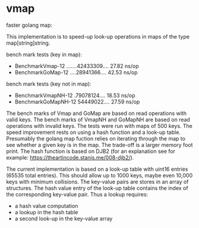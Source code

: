 # vmap
faster golang map:    

This implementation is to speed-up look-up operations in maps of the type map[string]string.

bench mark tests (key in map):
  + BenchmarkVmap-12 .......42433309....   27.82 ns/op
  + BenchmarkGoMap-12 ....28941366....   42.53 ns/op

bench mark tests (key not in map):
  + BenchmarkVmapNH-12 .79078124....   18.53 ns/op
  + BenchmarkGoMapNH-12 54449022....   27.59 ns/op

The bench marks of Vmap and GoMap are based on read operations with valid keys.
The bench marks of VmapNH and GoMapNH are based on read operations with invalid keys.
The tests were run with maps of 500 keys.
The speed improvement rests on using a hash function and a look-up table. Presumably the golang map fuction relies on iterating through the map to see whether a given key is in the map. The trade-off is a larger memory foot print. 
The hash function is based on DJB2 (for an explanation see for example: https://theartincode.stanis.me/008-djb2/).

The current implementation is based on a look-up table with uint16 entries (65535 total entries). This should allow up to 1000 keys, maybe even 10,000 keys with minimum collisions. The key-value pairs are stores in an array of structures. The hash value entry of the look-up table contains the index of the corresponding key-value pair.
Thus a lookup requires:
  + a hash value computation
  + a lookup in the hash table
  + a second look-up in the key-value array
